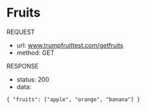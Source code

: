 # Fruits

REQUEST

+ url: www.trumpfruittest.com/getfruits
+ method: GET

RESPONSE

+ status: 200
+ data:
```
{ "fruits": ["apple", "orange", "banana"] }
```

